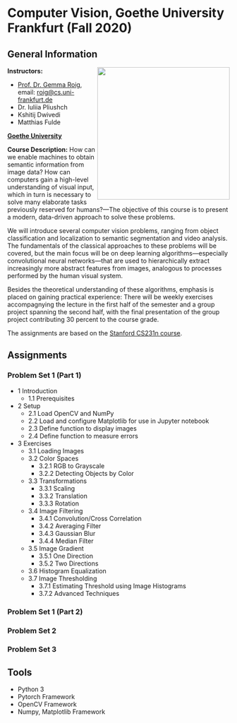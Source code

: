 # Computer Vision, Goethe University Frankfurt (Fall 2020)

## General Information
<img align="right" width="300" height="" src="https://upload.wikimedia.org/wikipedia/commons/1/1e/Logo-Goethe-University-Frankfurt-am-Main.svg">

**Instructors:**
* [Prof. Dr. Gemma Roig](http://www.cvai.cs.uni-frankfurt.de/team.html), email: roig@cs.uni-frankfurt.de
* Dr. Iuliia Pliushch
* Kshitij Dwivedi
* Matthias Fulde

**[Goethe University](http://www.informatik.uni-frankfurt.de/index.php/en/)**

**Course Description:** How can we enable machines to obtain semantic information from image data? How can computers gain a high-level understanding of visual input, which in turn is necessary to solve many elaborate tasks previously reserved for humans?—The objective of this course is to present a modern, data-driven approach to solve these problems.

We will introduce several computer vision problems, ranging from object classification and localization to semantic segmentation and video analysis. The fundamentals of the classical approaches to these problems will be covered, but the main focus will be on deep learning algorithms—especially convolutional neural networks—that are used to hierarchically extract increasingly more abstract features from images, analogous to processes performed by the human visual system.

Besides the theoretical understanding of these algorithms, emphasis is placed on gaining practical experience: There will be weekly exercises accompagnying the lecture in the first half of the semester and a group project spanning the second half, with the final presentation of the group project contributing 30 percent to the course grade.

The assignments are based on the [Stanford CS231n course](http://cs231n.stanford.edu/).

## Assignments ##

### Problem Set 1 (Part 1) 

- 1 Introduction
  - 1.1 Prerequisites
- 2 Setup
  - 2.1 Load OpenCV and NumPy
  - 2.2 Load and configure Matplotlib for use in Jupyter notebook
  - 2.3 Define function to display images
  - 2.4 Define function to measure errors
- 3 Exercises
  - 3.1 Loading Images
  - 3.2 Color Spaces
    - 3.2.1 RGB to Grayscale
    - 3.2.2 Detecting Objects by Color
  - 3.3 Transformations
    - 3.3.1 Scaling
    - 3.3.2 Translation
    - 3.3.3 Rotation
  - 3.4 Image Filtering
    - 3.4.1 Convolution/Cross Correlation
    - 3.4.2 Averaging Filter
    - 3.4.3 Gaussian Blur
    - 3.4.4 Median Filter
  - 3.5 Image Gradient
    - 3.5.1 One Direction
    - 3.5.2 Two Directions
  - 3.6 Histogram Equalization
  - 3.7 Image Thresholding
    - 3.7.1 Estimating Threshold using Image Histograms
    - 3.7.2 Advanced Techniques

### Problem Set 1 (Part 2) 

### Problem Set 2 

### Problem Set 3 

## Tools ## 
* Python 3
* Pytorch Framework
* OpenCV Framework
* Numpy, Matplotlib Framework

